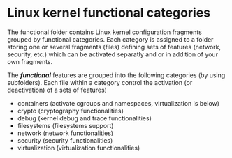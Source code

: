 # Linux kernel functional categories

The functional folder contains Linux kernel configuration fragments grouped by functional categories.
Each category is assigned to a folder storing one or several fragments (files) defining sets of features (network, security, etc.) which can be activated separatly and or in addition of your own fragments.

The ***functional*** features are grouped into the following categories (by using subfolders). Each file within a category control the activation (or deactivation) of a sets of features)
 * containers (activate cgroups and namespaces, virtualization is below)
 * crypto (cryptography functionalities)
 * debug (kernel debug and trace functionalities)
 * filesystems (filesystems support)
 * network (network functionalities)
 * security (security functionalities)
 * virtualization (virtualization functionalities)
